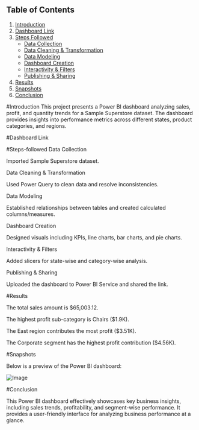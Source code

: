 ## Table of Contents
1. [Introduction](#introduction)  
2. [Dashboard Link](#dashboard-link)  
3. [Steps Followed](#steps-followed)  
   - [Data Collection](#data-collection)  
   - [Data Cleaning & Transformation](#data-cleaning--transformation)  
   - [Data Modeling](#data-modeling)  
   - [Dashboard Creation](#dashboard-creation)  
   - [Interactivity & Filters](#interactivity--filters)  
   - [Publishing & Sharing](#publishing--sharing)  
4. [Results](#results)  
5. [Snapshots](#snapshots)  
6. [Conclusion](#conclusion)

#Introduction
This project presents a Power BI dashboard analyzing sales, profit, and quantity trends for a Sample Superstore dataset. The dashboard provides insights into performance metrics across different states, product categories, and regions.

#Dashboard Link


#Steps-followed
Data Collection

Imported Sample Superstore dataset.

Data Cleaning & Transformation

Used Power Query to clean data and resolve inconsistencies.

Data Modeling

Established relationships between tables and created calculated columns/measures.

Dashboard Creation

Designed visuals including KPIs, line charts, bar charts, and pie charts.

Interactivity & Filters

Added slicers for state-wise and category-wise analysis.

Publishing & Sharing

Uploaded the dashboard to Power BI Service and shared the link.

#Results

The total sales amount is $65,003.12.

The highest profit sub-category is Chairs ($1.9K).

The East region contributes the most profit ($3.51K).

The Corporate segment has the highest profit contribution ($4.56K).

#Snapshots

Below is a preview of the Power BI dashboard:

![Image](https://github.com/user-attachments/assets/e286af68-e3f0-4390-8b88-fe7c52f6e010)

#Conclusion

This Power BI dashboard effectively showcases key business insights, including sales trends, profitability, and segment-wise performance. It provides a user-friendly interface for analyzing business performance at a glance.

